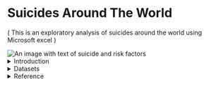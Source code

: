 # Suicides Around The World
( This is an exploratory analysis of suicides around the world using Microsoft excel )

<picture>
 <source media="(prefers-color-scheme: dark)" srcset="https://media.istockphoto.com/id/477120416/photo/suicide-word-cloud-with-abstract-background.jpg?s=612x612&w=0&k=20&c=9LsuqnCrjVSShk3Pmkn-U-K2FjI9tTHWyMXoiMLRLeo=">
 <source media="(prefers-color-scheme: light)" srcset="https://media.istockphoto.com/id/477120416/photo/suicide-word-cloud-with-abstract-background.jpg?s=612x612&w=0&k=20&c=9LsuqnCrjVSShk3Pmkn-U-K2FjI9tTHWyMXoiMLRLeo=">
 <img alt="An image with text of suicide and risk factors" src="https://media.istockphoto.com/id/477120416/photo/suicide-word-cloud-with-abstract-background.jpg?s=612x612&w=0&k=20&c=9LsuqnCrjVSShk3Pmkn-U-K2FjI9tTHWyMXoiMLRLeo=">
</picture>

<details>
  <summary>Introduction </summary>
      Suicide is death caused by injuring oneself with the intent to die. A suicide attempt is when someone harms themselves with any intent to end their       life,but they do not die as a result of their actions.<sup>1</sup>
      Suicide affects all ages. In 2020,in the United States suicide was among the top 9 leading causes of death for people ages 10-64. Suicide was the         second leading cause of death for people ages 10-14 and 25-34.<sup>2</sup>
      Suicide and suicide attempts cause serious emotional, physical, and economic impacts. People who attempt suicide and survive may experience serious       injuries that can have long-term effects on their health. They may also experience depression and other mental health concerns.<sup>3</sup>
      Suicide and suicide attempts affect the health and well-being of friends, loved ones, co-workers, and the community. When people die by suicide,         their surviving family and friends may experience shock, anger, guilt, symptoms of depression or anxiety, and may even experience thoughts of             suicide themselves.<sup>3</sup>
      The good news is that more than 90% of people who attempt suicide and survive never go on to die by suicide.<sup>4</sup>
</details>
<details>
  <summary>Datasets</summary>
  The datasets were gotten from:
  <ul>
    <li> <a href="https://www.healthdata.org/">Gapminder</a> : The data consists of number of suicides per country per year spanning from year 1990 to             year 2019 ,there are 31 columns, 205 rows from 204 countries, downloaded in xlsx format, when loaded into excel the data is in a wide format.   
    </li>
    <p><img src= "https://user-images.githubusercontent.com/35836370/229312267-e224e924-d77f-4b51-9885-9ffd9590c2fd.jpg")></p>
    <li> <a href="https://statisticstimes.com/geography/countries-by-continents.php">Countries by Continents</a> : in order to work with continents , I            merged the table from this site which had coubtries and continents with the table from gapminder using the excel query editor.
    </li>
  </ul>
</details>
<details>
    <summary>Reference</summary>
      <ol>
       <li>Crosby A, Ortega L, Melanson C. [Self-directed violence surveillance: Uniform definitions and recommended data elements, version 1.0 PDF –            1MB](https://www.cdc.gov/suicide/pdf/self-directed-violence-a.pdf)(2011) Atlanta, GA: Centers for Disease Control and Prevention, National Center        for Injury Prevention and Control.
       </li>
        <li>CDC.CDC WONDER: Underlying cause of death, 1999–2019. Atlanta, GA: US Department of Health and Human Services, CDC; 2020.                                 [https://wonder.cdc.gov/Deaths-by-Underlying-Cause.html]
        </li>
        <li>Chapman A, Dixon-Gordon K. (2007) [Emotional antecedents and consequences of deliberate self-harm and suicide attempts]                               (https://onlinelibrary.wiley.com/doi/full/10.1521/suli.2007.37.5.543). Suicide & Life Threatening Behavior; 37(5): 543-552.</li>
        <li>Owens D, Horrocks J, House A. (2002) Fatal and non-fatal repetition of self-harm. Systematic review. Br J Psychiatry. Sep; 181:193-9.</li>
     </ol>
</details>
